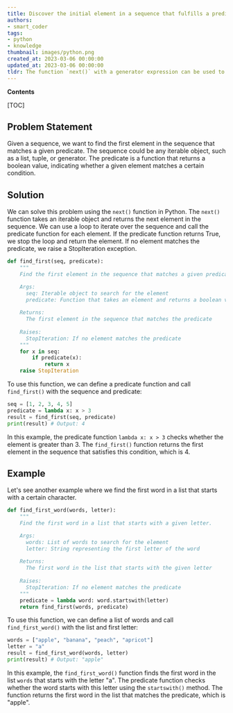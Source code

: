 ```yaml
---
title: Discover the initial element in a sequence that fulfills a predicate
authors:
- smart_coder
tags:
- python
- knowledge
thumbnail: images/python.png
created_at: 2023-03-06 00:00:00
updated_at: 2023-03-06 00:00:00
tldr: The function `next()` with a generator expression can be used to find the first element in a sequence that matches a predicate in Python.
---
```


**Contents**

[TOC]

## Problem Statement

Given a sequence, we want to find the first element in the sequence that matches a given predicate. The sequence could be any iterable object, such as a list, tuple, or generator. The predicate is a function that returns a boolean value, indicating whether a given element matches a certain condition. 

## Solution

We can solve this problem using the `next()` function in Python. The `next()` function takes an iterable object and returns the next element in the sequence. We can use a loop to iterate over the sequence and call the predicate function for each element. If the predicate function returns True, we stop the loop and return the element. If no element matches the predicate, we raise a StopIteration exception. 

```python
def find_first(seq, predicate):
    """
    Find the first element in the sequence that matches a given predicate.

    Args:
      seq: Iterable object to search for the element
      predicate: Function that takes an element and returns a boolean value
      
    Returns:
      The first element in the sequence that matches the predicate
      
    Raises:
      StopIteration: If no element matches the predicate
    """
    for x in seq:
        if predicate(x):
            return x
    raise StopIteration
```

To use this function, we can define a predicate function and call `find_first()` with the sequence and predicate:

```python
seq = [1, 2, 3, 4, 5]
predicate = lambda x: x > 3
result = find_first(seq, predicate)
print(result) # Output: 4
```

In this example, the predicate function `lambda x: x > 3` checks whether the element is greater than 3. The `find_first()` function returns the first element in the sequence that satisfies this condition, which is 4.

## Example

Let's see another example where we find the first word in a list that starts with a certain character. 

```python
def find_first_word(words, letter):
    """
    Find the first word in a list that starts with a given letter.

    Args:
      words: List of words to search for the element
      letter: String representing the first letter of the word
      
    Returns:
      The first word in the list that starts with the given letter
      
    Raises:
      StopIteration: If no element matches the predicate
    """
    predicate = lambda word: word.startswith(letter)
    return find_first(words, predicate)
```

To use this function, we can define a list of words and call `find_first_word()` with the list and first letter:

```python
words = ["apple", "banana", "peach", "apricot"]
letter = "a"
result = find_first_word(words, letter)
print(result) # Output: "apple"
```

In this example, the `find_first_word()` function finds the first word in the list `words` that starts with the letter "a". The predicate function checks whether the word starts with this letter using the `startswith()` method. The function returns the first word in the list that matches the predicate, which is "apple".
